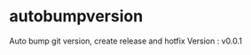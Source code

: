 autobumpversion
===============

Auto bump git version, create release and hotfix
Version : v0.0.1

